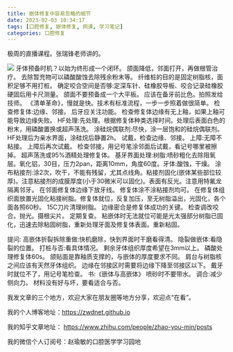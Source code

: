 ```yaml
---
title: 嵌体修复中容易忽略的细节
date: 2023-02-03 10:34:17
tags: [口腔修复, 嵌体修复, 网课, 学习笔记]
categories: 口腔修复
---
```

极周的直播课程。张瑞锋老师讲的。

![](https://zymblog-1258069789.cos.ap-chengdu.myqcloud.com/blog0359-inlay/01.jpg)
牙体预备时机？以始为终形成一个闭环。
颌面降低，邻面打开，再做根管治疗。
去除暂充物可以磷酸酸蚀去除残余粉末等。
纤维桩的目的是固定树脂核，面积足够不用打桩。
确定咬合空间是否够:定深车针、硅橡胶导板、咬合记录硅橡胶硬固后用卡尺测量。
颌面不要预备成一个大平板。
应该在备牙前比色。拍照发给技师。
《清单革命》，慢就是快。技术有标准流程，一步一步照着做很简单。
检查修复体:边缘、邻接。
后牙应关注功能。
检查修复体边缘有无上釉，如果上釉可能导致边缘失败。
HF处理:先处理。根据修复体种类选择时间。处理后表面白色的粉末，用磷酸置换或超声荡洗。
涂硅烷偶联剂:尽快，涂一层饱和的硅烷偶联剂。HF处理后为亲水界面，涂硅烷后静置2h。
试戴，检查边缘、邻接。
上障:无障不粘接。
上障后再次试戴。
检查邻接，用记号笔涂邻面后试戴，看记号哪里被擦掉。
超声荡洗或95%酒精处理修复体。
基牙界面处理:树脂:喷砂粗化去除阻氧层。氧化铝，30目，压力2pan，距离10mm，角度60度。牙体:酸蚀，干燥。
涂布粘接剂:涂2次，吹干，不能有残留，尤其点线角。粘接剂固化(嵌体某些部位较厚)。注意粘接剂的成膜厚度(小于30微米可以固化)。表面有反光。注意用特氟龙隔离邻牙。
在邻面修复体边缘下放牙线。
修复体涂不涂粘接剂均可。
在修复体组织面放置光固化粘接树脂。修复体就位，反复加压，至无树脂溢出，光固化，各个面各照60秒。
15C刀片清理树脂。
边缘密合是修复体成功的关键。
检查调改咬合。抛光。摄根尖片。
定期复查。
粘嵌体时无法就位可能是光太强部分树脂已固化，迅速去除粘固树脂，重新处理牙面及修复体表面。重新粘固。

提问:
高嵌体折裂拆除重做:快机磨除，快到界面时干磨看得清。
隐裂做嵌体:看隐裂的位置。
打桩与否:看具体情况。
剩余牙体组织厚度希望在3mm以上。
磷酸处理修复体60s。
颌贴面是靠釉质支撑的，与嵌体的厚度要求不同。
肩台与树脂核之间应该有天然牙体组织。
边缘在邻接区时需要将边缘下降至邻接区以下。
戴牙时就位不了，用记号笔检查。
书:《嵌体与高嵌体》
喷砂时不要带水。
调合:减少侧向力。
材料没有好与坏，要看适合与否。



我发文章的三个地方，欢迎大家在朋友圈等地方分享，欢迎点“在看”。

我的个人博客地址：https://zwdnet.github.io

我的知乎文章地址： https://www.zhihu.com/people/zhao-you-min/posts

我的微信个人订阅号：赵瑜敏的口腔医学学习园地


